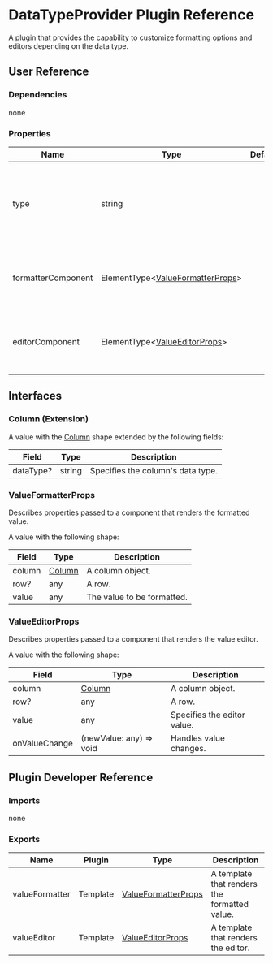 # DataTypeProvider Plugin Reference

A plugin that provides the capability to customize formatting options and editors depending on the data type.

## User Reference

### Dependencies

none

### Properties

Name | Type | Default | Description
-----|------|---------|------------
type | string | | Specifies the data type associated with the specified formatter and editor.
formatterComponent | ElementType&lt;[ValueFormatterProps](#valueformatterprops)&gt; | | A component that renders the formatted value.
editorComponent | ElementType&lt;[ValueEditorProps](#valueeditorprops)&gt; | | A component that renders a custom editor.

## Interfaces

### Column (Extension)

A value with the [Column](grid.md#column) shape extended by the following fields:

Field | Type | Description
------|------|------------
dataType? | string | Specifies the column's data type.

### ValueFormatterProps

Describes properties passed to a component that renders the formatted value.

A value with the following shape:

Field | Type | Description
------|------|------------
column | [Column](#column-extension) | A column object.
row? | any | A row.
value | any | The value to be formatted.

### ValueEditorProps

Describes properties passed to a component that renders the value editor.

A value with the following shape:

Field | Type | Description
------|------|------------
column | [Column](#column-extension) | A column object.
row? | any | A row.
value | any | Specifies the editor value.
onValueChange | (newValue: any) => void | Handles value changes.

## Plugin Developer Reference

### Imports

none

### Exports

Name | Plugin | Type | Description
-----|--------|------|------------
valueFormatter | Template | [ValueFormatterProps](#valueformatterprops) | A template that renders the formatted value.
valueEditor | Template | [ValueEditorProps](#valueeditorprops) | A template that renders the editor.
